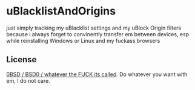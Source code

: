 # uBlacklistAndOrigins

just simply tracking my uBlacklist settings and my uBlock Origin filters because i always forget to convinently transfer em between devices, esp while reinstalling Windows or Linux and my fuckass browsers

## License

[0BSD / BSD0 / whatever the FUCK its called](LICENSE). Do whatever you want with em, I do not care.